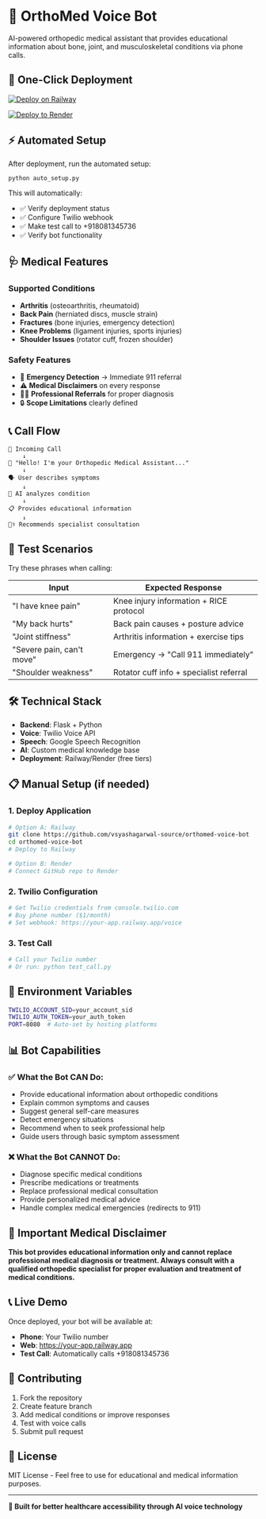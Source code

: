 # 🏥 OrthoMed Voice Bot

AI-powered orthopedic medical assistant that provides educational information about bone, joint, and musculoskeletal conditions via phone calls.

## 🚀 One-Click Deployment

[![Deploy on Railway](https://railway.app/button.svg)](https://railway.app/template/github.com/vsyashagarwal-source/orthomed-voice-bot)

[![Deploy to Render](https://render.com/images/deploy-to-render-button.svg)](https://render.com/deploy?repo=https://github.com/vsyashagarwal-source/orthomed-voice-bot)

## ⚡ Automated Setup

After deployment, run the automated setup:

```bash
python auto_setup.py
```

This will automatically:
- ✅ Verify deployment status
- ✅ Configure Twilio webhook
- ✅ Make test call to +918081345736
- ✅ Verify bot functionality

## 🩺 Medical Features

### Supported Conditions
- **Arthritis** (osteoarthritis, rheumatoid)
- **Back Pain** (herniated discs, muscle strain)
- **Fractures** (bone injuries, emergency detection)
- **Knee Problems** (ligament injuries, sports injuries)
- **Shoulder Issues** (rotator cuff, frozen shoulder)

### Safety Features
- 🚨 **Emergency Detection** → Immediate 911 referral
- ⚠️ **Medical Disclaimers** on every response
- 👨‍⚕️ **Professional Referrals** for proper diagnosis
- 🔒 **Scope Limitations** clearly defined

## 📞 Call Flow

```
📱 Incoming Call
    ↓
🤖 "Hello! I'm your Orthopedic Medical Assistant..."
    ↓
🗣️ User describes symptoms
    ↓
🧠 AI analyzes condition
    ↓
📋 Provides educational information
    ↓
👨‍⚕️ Recommends specialist consultation
```

## 🧪 Test Scenarios

Try these phrases when calling:

| Input | Expected Response |
|-------|------------------|
| "I have knee pain" | Knee injury information + RICE protocol |
| "My back hurts" | Back pain causes + posture advice |
| "Joint stiffness" | Arthritis information + exercise tips |
| "Severe pain, can't move" | Emergency → "Call 911 immediately" |
| "Shoulder weakness" | Rotator cuff info + specialist referral |

## 🛠️ Technical Stack

- **Backend**: Flask + Python
- **Voice**: Twilio Voice API
- **Speech**: Google Speech Recognition
- **AI**: Custom medical knowledge base
- **Deployment**: Railway/Render (free tiers)

## 📋 Manual Setup (if needed)

### 1. Deploy Application
```bash
# Option A: Railway
git clone https://github.com/vsyashagarwal-source/orthomed-voice-bot
cd orthomed-voice-bot
# Deploy to Railway

# Option B: Render
# Connect GitHub repo to Render
```

### 2. Twilio Configuration
```bash
# Get Twilio credentials from console.twilio.com
# Buy phone number ($1/month)
# Set webhook: https://your-app.railway.app/voice
```

### 3. Test Call
```bash
# Call your Twilio number
# Or run: python test_call.py
```

## 🔧 Environment Variables

```bash
TWILIO_ACCOUNT_SID=your_account_sid
TWILIO_AUTH_TOKEN=your_auth_token
PORT=8080  # Auto-set by hosting platforms
```

## 📊 Bot Capabilities

### ✅ What the Bot CAN Do:
- Provide educational information about orthopedic conditions
- Explain common symptoms and causes
- Suggest general self-care measures
- Detect emergency situations
- Recommend when to seek professional help
- Guide users through basic symptom assessment

### ❌ What the Bot CANNOT Do:
- Diagnose specific medical conditions
- Prescribe medications or treatments
- Replace professional medical consultation
- Provide personalized medical advice
- Handle complex medical emergencies (redirects to 911)

## 🚨 Important Medical Disclaimer

**This bot provides educational information only and cannot replace professional medical diagnosis or treatment. Always consult with a qualified orthopedic specialist for proper evaluation and treatment of medical conditions.**

## 📞 Live Demo

Once deployed, your bot will be available at:
- **Phone**: Your Twilio number
- **Web**: https://your-app.railway.app
- **Test Call**: Automatically calls +918081345736

## 🤝 Contributing

1. Fork the repository
2. Create feature branch
3. Add medical conditions or improve responses
4. Test with voice calls
5. Submit pull request

## 📄 License

MIT License - Feel free to use for educational and medical information purposes.

---

**🏥 Built for better healthcare accessibility through AI voice technology**